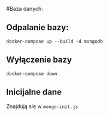 #Baza danych:

## Odpalanie bazy:

`docker-compose up --build -d mongodb` 

## Wyłączenie bazy
`docker-compose down`

## Inicijalne dane
Znajdują się w `mongo-init.js`